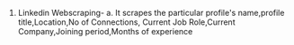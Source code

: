 1. Linkedin Webscraping-
              a. It scrapes the particular profile's name,profile title,Location,No of Connections, Current Job Role,Current Company,Joining period,Months of experience
